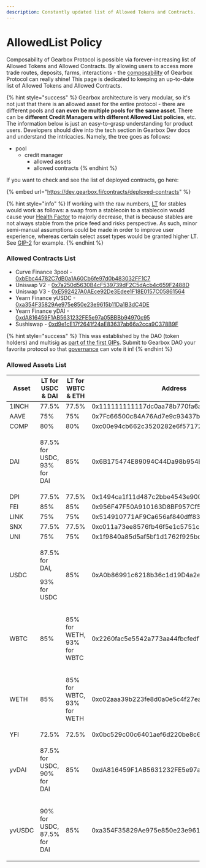 ```yaml
---
description: Constantly updated list of Allowed Tokens and Contracts.
---
```


# AllowedList Policy

Composability of Gearbox Protocol is possible via forever-increasing list of Allowed Tokens and Allowed Contracts. By allowing users to access more trade routes, deposits, farms, interactions - the [composability](../../leverage-2.0-is-composable.md) of Gearbox Protocol can really shine! This page is dedicated to keeping an up-to-date list of Allowed Tokens and Allowed Contracts.

{% hint style="success" %}
Gearbox architecture is very modular, so it's not just that there is an allowed asset for the entire protocol - there are different pools and **can even be multiple pools for the same asset**. There can be **different Credit Managers with different Allowed List policies**, etc. The information below is just an easy-to-grasp understanding for product users. Developers should dive into the tech section in Gearbox Dev docs and understand the intricacies. Namely, the tree goes as follows:

* pool
  * credit manager
    * allowed assets
    * allowed contracts
{% endhint %}

If you want to check and see the list of deployed contracts, go here:

{% embed url="https://dev.gearbox.fi/contracts/deployed-contracts" %}

{% hint style="info" %}
If working with the raw numbers, [LT](../liquidations/#liquidation-threshold) for stables would work as follows: a swap from a stablecoin to a stablecoin would cause your [Health Factor](../../traders-and-farmers/credit-account-dashboard-overview/kak-ne-byt-rekt.md#what-i-can-do-if-my-health-factor-is-close-to-1-to-keep-my-credit-account-alive) to majorly decrease, that is because stables are not always stable from the price feed and risks perspective. As such, minor semi-manual assumptions could be made in order to improve user experience, whereas certain select asset types would be granted higher LT. See [GIP-2](https://gov.gearbox.fi/t/gip-2-voting-for-allowed-tokens-list/345) for example.
{% endhint %}

### Allowed Contracts List

* Curve Finance 3pool - [0xbEbc44782C7dB0a1A60Cb6fe97d0b483032FF1C7](https://etherscan.io/address/0xbEbc44782C7dB0a1A60Cb6fe97d0b483032FF1C7)
* Uniswap V2 - [0x7a250d5630B4cF539739dF2C5dAcb4c659F2488D](https://etherscan.io/address/0x7a250d5630B4cF539739dF2C5dAcb4c659F2488D)
* Uniswap V3 - [0xE592427A0AEce92De3Edee1F18E0157C05861564](https://etherscan.io/address/0xE592427A0AEce92De3Edee1F18E0157C05861564)
* Yearn Finance yUSDC - [0xa354F35829Ae975e850e23e9615b11Da1B3dC4DE](https://etherscan.io/address/0xa354F35829Ae975e850e23e9615b11Da1B3dC4DE)
* Yearn Finance yDAI - [0xdA816459F1AB5631232FE5e97a05BBBb94970c95](https://etherscan.io/address/0xdA816459F1AB5631232FE5e97a05BBBb94970c95)
* Sushiswap - [0xd9e1cE17f2641f24aE83637ab66a2cca9C378B9F](https://etherscan.io/address/0xd9e1cE17f2641f24aE83637ab66a2cca9C378B9F)

{% hint style="success" %}
This was established by the DAO (token holders) and multisig as [part of the first GIPs](https://gov.gearbox.fi/t/gip-3-proposal-for-allowed-contracts/351). Submit to Gearbox DAO your favorite protocol so that [governance](../../governance/setup/) can vote it in!
{% endhint %}

### Allowed Assets List

| Asset  | LT for USDC & DAI                         | LT for WBTC & ETH                     | Address                                    | Price Oracle                               |
| ------ | ----------------------------------------- | ------------------------------------- | ------------------------------------------ | ------------------------------------------ |
| 1INCH  | 77.5%                                     | 77.5%                                 | 0x111111111117dc0aa78b770fa6a738034120c302 | 0x72AFAECF99C9d9C8215fF44C77B94B99C28741e8 |
| AAVE   | 75%                                       | 75%                                   | 0x7Fc66500c84A76Ad7e9c93437bFc5Ac33E2DDaE9 | 0x6Df09E975c830ECae5bd4eD9d90f3A95a4f88012 |
| COMP   | 80%                                       | 80%                                   | 0xc00e94cb662c3520282e6f5717214004a7f26888 | 0x1B39Ee86Ec5979ba5C322b826B3ECb8C79991699 |
| DAI    | <p>87.5% for USDC,<br>93% for DAI</p>     | 85%                                   | 0x6B175474E89094C44Da98b954EedeAC495271d0F | 0x773616E4d11A78F511299002da57A0a94577F1f4 |
| DPI    | 77.5%                                     | 77.5%                                 | 0x1494ca1f11d487c2bbe4543e90080aeba4ba3c2b | 0x029849bbc0b1d93b85a8b6190e979fd38F5760E2 |
| FEI    | 85%                                       | 85%                                   | 0x956F47F50A910163D8BF957Cf5846D573E7f87CA | 0x7f0d2c2838c6ac24443d13e23d99490017bde370 |
| LINK   | 75%                                       | 75%                                   | 0x514910771AF9Ca656af840dff83E8264EcF986CA | 0xDC530D9457755926550b59e8ECcdaE7624181557 |
| SNX    | 77.5%                                     | 77.5%                                 | 0xc011a73ee8576fb46f5e1c5751ca3b9fe0af2a6f | 0x79291A9d692Df95334B1a0B3B4AE6bC606782f8c |
| UNI    | 75%                                       | 75%                                   | 0x1f9840a85d5af5bf1d1762f925bdaddc4201f984 | 0xD6aA3D25116d8dA79Ea0246c4826EB951872e02e |
| USDC   | <p>87.5% for DAI, </p><p>93% for USDC</p> | 85%                                   | 0xA0b86991c6218b36c1d19D4a2e9Eb0cE3606eB48 | 0x986b5E1e1755e3C2440e960477f25201B0a8bbD4 |
| WBTC   | 85%                                       | <p>85% for WETH, <br>93% for WBTC</p> | 0x2260fac5e5542a773aa44fbcfedf7c193bc2c599 | 0xdeb288F737066589598e9214E782fa5A8eD689e8 |
| WETH   | 85%                                       | <p>85% for WBTC,<br>93% for WETH</p>  | 0xc02aaa39b223fe8d0a0e5c4f27ead9083c756cc2 | 0x5f4eC3Df9cbd43714FE2740f5E3616155c5b8419 |
| YFI    | 72.5%                                     | 72.5%                                 | 0x0bc529c00c6401aef6d220be8c6ea1667f6ad93e | 0x7c5d4F8345e66f68099581Db340cd65B078C41f4 |
| yvDAI  | <p>87.5% for USDC, <br>90% for DAI</p>    | 85%                                   | 0xdA816459F1AB5631232FE5e97a05BBBb94970c95 | 0x614f9486Ab9C7a217526c097656D2F6bD2DB631C |
| yvUSDC | <p>90% for USDC, <br>87.5% for DAI</p>    | 85%                                   | 0xa354F35829Ae975e850e23e9615b11Da1B3dC4DE | 0x172971182351e00C2D700bA1e8c5586Ad2CFa38c |
